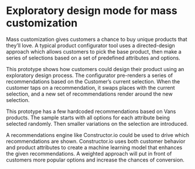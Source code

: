 # Exploratory design mode for mass customization

Mass customization gives customers a chance to buy unique products that they’ll love. A typical product configurator tool uses a directed-design approach which allows customers to pick the base product, then make a series of selections based on a set of predefined attributes and options.

This prototype shows how customers could design their product using an exploratory design process. The configurator pre-renders a series of recommendations based on the Customer’s current selection. When the customer taps on a recommendation, it swaps places with the current selection, and a new set of recommendations render around the new selection.

This prototype has a few hardcoded recommendations based on Vans products. The sample starts with all options for each attribute being selected randomly. Then smaller variations on the selection are introduced.

A recommendations engine like Constructor.io could be used to drive which recommendations are shown. Constructor.io uses both customer behavior and product attributes to create a machine learning model that enhances the given recommendations. A weighted approach will put in front of customers more popular options and increase the chances of conversion.
